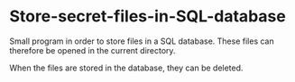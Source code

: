 # Store-secret-files-in-SQL-database

Small program in order to store files in a SQL database. These files can therefore be opened in the current directory. 

When the files are stored in the database, they can be deleted. 